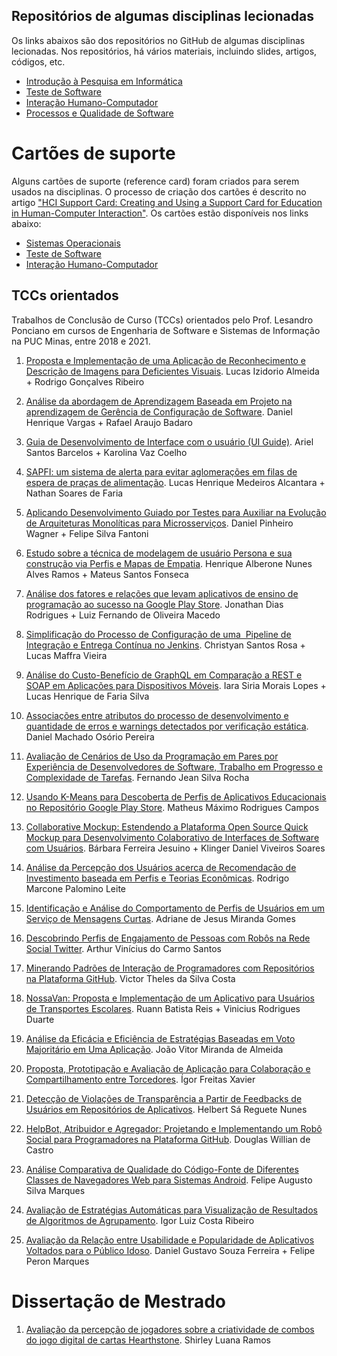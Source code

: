 ## Repositórios de algumas disciplinas lecionadas
Os links abaixos são dos repositórios no GitHub de algumas disciplinas lecionadas. Nos repositórios, há vários materiais, incluindo slides, artigos, códigos, etc.
* [Introdução à Pesquisa em Informática](https://github.com/lesandrop/Introd-Pesq-Informatica)
* [Teste de Software](https://github.com/lesandropcodes/Teste-De-Software)
* [Interação Humano-Computador](https://github.com/lesandrop/Inter-Humano-Computador)
* [Processos e Qualidade de Software](https://github.com/lesandrop/Processos-e-Qualidade-de-Software)

# Cartões de suporte
Alguns cartões de suporte (reference card) foram criados para serem usados na disciplinas. O processo de criação dos cartões é descrito no artigo ["HCI Support Card: Creating and Using a Support Card for Education in Human-Computer Interaction"](https://arxiv.org/abs/1909.06857). Os cartões estão disponíveis nos links abaixo:
* [Sistemas Operacionais](https://lesandrop.github.io/site/teaching/Sistemas%20Operacionais%20-%20Cartao%20de%20Suporte.pdf)
* [Teste de Software](https://lesandrop.github.io/site/teaching/Teste%20de%20Software%20-%20Cart%C3%A3o%20de%20Suporte.pdf)
* [Interação Humano-Computador](https://lesandrop.github.io/site/teaching/Intera%C3%A7%C3%A3o%20Humano-Computador%20-%20Cart%C3%A3o%20de%20Suporte.pdf)

## TCCs orientados

Trabalhos de Conclusão de Curso (TCCs) orientados pelo Prof. Lesandro Ponciano em cursos de Engenharia de Software e Sistemas de Informação na PUC Minas, entre 2018 e 2021.

1. [Proposta e Implementação de uma Aplicação de Reconhecimento e Descrição de Imagens para Deficientes Visuais](http://bib.pucminas.br:8080/pergamumweb/vinculos/0000a9/0000a9bd.pdf). Lucas Izidorio Almeida + Rodrigo Gonçalves Ribeiro

1. [Análise da abordagem de Aprendizagem Baseada em Projeto na aprendizagem de Gerência de Configuração de Software](http://bib.pucminas.br:8080/pergamumweb/vinculos/0000a4/0000a461.pdf). Daniel Henrique Vargas + Rafael Araujo Badaro

1. [Guia de Desenvolvimento de Interface com o usuário (UI Guide)](http://bib.pucminas.br:8080/pergamumweb/vinculos/0000a3/0000a3aa.pdf). Ariel Santos Barcelos + Karolina Vaz Coelho 

1. [SAPFI: um sistema de alerta para evitar aglomerações em filas de espera de praças de alimentação](http://bib.pucminas.br:8080/pergamumweb/vinculos/000096/000096a6.pdf). Lucas Henrique Medeiros Alcantara + Nathan Soares de Faria

1. [Aplicando Desenvolvimento Guiado por Testes para Auxiliar na Evolução de Arquiteturas Monolíticas para Microsserviços](http://bib.pucminas.br:8080/pergamumweb/vinculos/000099/0000996d.pdf). Daniel Pinheiro Wagner + Felipe Silva Fantoni

1. [Estudo sobre a técnica de modelagem de usuário Persona e sua construção via Perfis e Mapas de Empatia](http://bib.pucminas.br:8080/pergamumweb/vinculos/000099/00009980.pdf). Henrique Alberone Nunes Alves Ramos + Mateus Santos Fonseca

1. [Análise dos fatores e relações que levam aplicativos de ensino de programação ao sucesso na Google Play Store](http://bib.pucminas.br:8080/pergamumweb/vinculos/000054/000054be.pdf). Jonathan Dias Rodrigues + Luiz Fernando de Oliveira Macedo

1. [Simplificação do Processo de Configuração de uma  Pipeline de Integração e Entrega Contínua no Jenkins](http://bib.pucminas.br:8080/pergamumweb/vinculos/000056/00005672.pdf). Christyan Santos Rosa + Lucas Maffra Vieira

1. [Análise do Custo-Benefício de GraphQL em Comparação a REST e SOAP em Aplicações para Dispositivos Móveis](http://bib.pucminas.br:8080/pergamumweb/vinculos/000056/000056cd.pdf). Iara Siria Morais Lopes + Lucas Henrique de Faria Silva

1. [Associações entre atributos do processo de desenvolvimento e quantidade de erros e warnings detectados por verificação estática](http://bib.pucminas.br:8080/pergamumweb/vinculos/000075/0000759b.pdf). Daniel Machado Osório Pereira

1. [Avaliação de Cenários de Uso da Programação em Pares por Experiência de Desenvolvedores de Software, Trabalho em Progresso e Complexidade de Tarefas](http://bib.pucminas.br:8080/pergamumweb/vinculos/00008e/00008eb0.pdf). Fernando Jean Silva Rocha

1. [Usando K-Means para Descoberta de Perfis de Aplicativos Educacionais no Repositório Google Play Store](http://bib.pucminas.br:8080/pergamumweb/vinculos/00002d/00002d32.pdf). Matheus Máximo Rodrigues Campos

1. [Collaborative Mockup: Estendendo a Plataforma Open Source Quick Mockup para Desenvolvimento Colaborativo de Interfaces de Software com Usuários](http://bib.pucminas.br:8080/pergamumweb/vinculos/000072/00007212.pdf). Bárbara Ferreira Jesuino + Klinger Daniel Viveiros Soares

1. [Análise da Percepção dos Usuários acerca de Recomendação de Investimento baseada em Perfis e Teorias Econômicas](http://bib.pucminas.br:8080/pergamumweb/vinculos/000073/0000732f.pdf). Rodrigo Marcone Palomino Leite

1. [Identificação e Análise do Comportamento de Perfis de Usuários em um Serviço de Mensagens Curtas](http://bib.pucminas.br:8080/pergamumweb/vinculos/000030/0000303b.pdf). Adriane de Jesus Miranda Gomes

1. [Descobrindo Perfis de Engajamento de Pessoas com Robôs na Rede Social Twitter](http://bib.pucminas.br:8080/pergamumweb/vinculos/000030/0000303c.pdf). Arthur Vinícius do Carmo Santos

1. [Minerando Padrões de Interação de Programadores com Repositórios na Plataforma GitHub](http://bib.pucminas.br:8080/pergamumweb/vinculos/000030/0000304f.pdf). Victor Theles da Silva Costa

1. [NossaVan: Proposta e Implementação de um Aplicativo para Usuários de Transportes Escolares](http://bib.pucminas.br:8080/pergamumweb/vinculos/000030/00003052.pdf). Ruann Batista Reis + Vinicius Rodrigues Duarte

1. [Análise da Eficácia e Eficiência de Estratégias Baseadas em Voto Majoritário em Uma Aplicação](http://bib.pucminas.br:8080/pergamumweb/vinculos/000042/000042f5.pdf). João Vitor Miranda de Almeida

1. [Proposta, Prototipação e Avaliação de Aplicação para Colaboração e Compartilhamento entre Torcedores](http://bib.pucminas.br:8080/pergamumweb/vinculos/000043/0000430f.pdf). Ígor Freitas Xavier

1. [Detecção de Violações de Transparência a Partir de Feedbacks de Usuários em Repositórios de Aplicativos](http://bib.pucminas.br:8080/pergamumweb/vinculos/00004d/00004d09.pdf). Helbert Sá Reguete Nunes

1. [HelpBot, Atribuidor e Agregador: Projetando e Implementando um Robô Social para Programadores na Plataforma GitHub](http://bib.pucminas.br:8080/pergamumweb/vinculos/00004d/00004d0c.pdf). Douglas Willian de Castro

1. [Análise Comparativa de Qualidade do Código-Fonte de Diferentes Classes de Navegadores Web para Sistemas Android](http://bib.pucminas.br:8080/pergamumweb/vinculos/00004f/00004f97.pdf). Felipe Augusto Silva Marques

1. [Avaliação de Estratégias Automáticas para Visualização de Resultados de Algoritmos de Agrupamento](http://bib.pucminas.br:8080/pergamumweb/vinculos/000050/000050e2.pdf). Igor Luiz Costa Ribeiro

1. [Avaliação da Relação entre Usabilidade e Popularidade de Aplicativos Voltados para o Público Idoso](http://bib.pucminas.br:8080/pergamumweb/vinculos/000051/00005110.pdf). Daniel Gustavo Souza Ferreira + Felipe Peron Marques

# Dissertação de Mestrado

1. [Avaliação da percepção de jogadores sobre a criatividade de combos do jogo digital de cartas Hearthstone](http://www.biblioteca.pucminas.br/teses/EngEletrica_RamosSL_1.pdf). Shirley Luana Ramos



